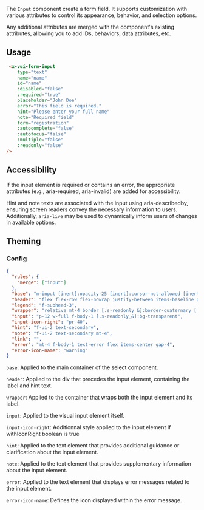 The `Input` component create a form field. It supports customization with various attributes to control its appearance, behavior, and selection options.

Any additional attributes are merged with the component's existing attributes, allowing you to add IDs, behaviors, data attributes, etc.

## Usage

```html
 <x-vui-form-input
    type="text"
    name="name"
    id="name"
    :disabled="false"
    :required="true"
    placeholder="John Doe"
    error="This field is required."
    hint="Please enter your full name"
    note="Required field"
    form="registration"
    :autocomplete="false"
    :autofocus="false"
    :multiple="false"
    :readonly="false"
/>
```

## Accessibility
If the input element is required or contains an error, the appropriate attributes (e.g., aria-required, aria-invalid) are added for accessibility.

Hint and note texts are associated with the input using aria-describedby, ensuring screen readers convey the necessary information to users. Additionally, `aria-live` may be used to dynamically inform users of changes in available options.

## Theming

### Config

```json
{
  "rules": {
    "merge": ["input"]
  },
  "base": "m-input [inert]:opacity-25 [inert]:cursor-not-allowed [inert]:pointer-events-none [&.s-disabled]:pointer-events-none [&.s-disabled]:opacity-25 [&.s-disabled]:cursor-not-allowed",
  "header": "flex flex-row flex-nowrap justify-between items-baseline gap-gutter",
  "legend": "f-subhead-3",
  "wrapper": "relative mt-4 border [.s-readonly_&]:border-quaternary [.s-error_&]:border-error [.s-readonly_&]:bg-quaternary",
  "input": "p-12 w-full f-body-1 [.s-readonly_&]:bg-transparent",
  "input-icon-right": "pr-40",
  "hint": "f-ui-2 text-secondary",
  "note": "f-ui-2 text-secondary mt-4",
  "link": "",
  "error": "mt-4 f-body-1 text-error flex items-center gap-4",
  "error-icon-name": "warning"
}
```

`base`:
Applied to the main container of the select component.

`header`:
Applied to the div that precedes the input element, containing the label and hint text.

`wrapper`:
Applied to the container that wraps both the input element and its label.

`input`:
Applied to the visual input element itself.

`input-icon-right`:
Additionnal style applied to the input element if withIconRight boolean is true

`hint`:
Applied to the text element that provides additional guidance or clarification about the input element.

`note`:
Applied to the text element that provides supplementary information about the input element.

`error`:
Applied to the text element that displays error messages related to the input element.

`error-icon-name`:
Defines the icon displayed within the error message.